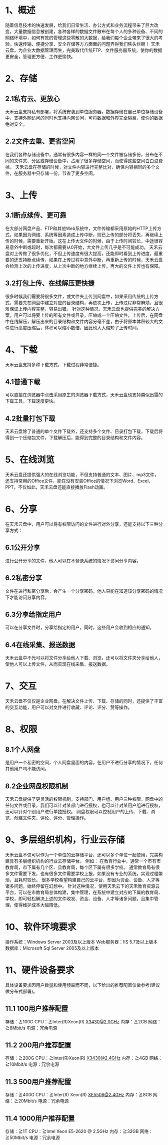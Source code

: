 # 1、概述
 随着信息技术的快速发展，给我们日常生活、办公方式和业务流程带来了巨大改变，大量数据信息被创建，各种各样的数据文件散布在每个人的多种设备、不同的网络环境中，如何有效的管理这些零散的大数据，给我们每个企业带来了很大的考验。快速传输、便捷分享、安全存储等方方面面的问题弄得我们焦头烂额！
天禾云盘，为企业大数据管理而生，完美取代传统FTP、文件服务器系统，使你的数据更安全，管理更方便、工作更愉快。

# 2、存储
## 2.1私有云、更放心
天禾云盘支持私有部署，将系统安装到单位服务器，数据存储在自己单位存储设备中，支持外网访问的同时也支持内网访问，可将数据和外界完全隔离，使你的数据绝对安全。

## 2.2文件去重、更省空间
在我们各种存储设备中，通常有很多内容一样的同一个文件被存储多份，分布在不同的文件夹、分区或存储设备中，占用了很多存储空间，而使得这些空间白白浪费掉。
天禾云盘在存储的时候，对文件内容进行完整比对，确保内容相同的多个文件，在服务器中只存储一份，节省了更多空间。

# 3、上传
## 3.1断点续传、更可靠
在大部分网盘产品、FTP和其他Web系统中，文件传输都采用原始的HTTP上传方式，如果因为网络、系统等因素造成上传中断，则已上传的部分将丢失，再继续上传的时候，需要重新开始。这在上传大文件的时候，由于上传时间较长，中途很容易意外中断或超时，每次都需要从0开始，大文件上传几乎是不可能成功。
天禾云盘对上传做了很多优化，不但上传速度有很大提高，还能即时看到上传进度，最重要的还支持断点续传，如果在上传过程中意外中断，再重新上传的时候，天禾云盘会检测上次的上传进度，从上次中断的地方继续上传，再大的文件上传也有保障。





## 3.2打包上传、在线解压更快捷
很多时候我们需要将很多文件，或文件夹上传到网盘中，如果采用传统的上传方式，需要先在网盘中建立对应的目录结构，再依次上传，上传过程非常麻烦，且很难保证上传内容完整，容易出错。
针对这种情况，天禾云盘也提供完美的解决方案，用户可以将要上传的所有文件或目录，压缩成一个压缩文件，上传后，在网盘中在线解压，解压出来的目录结构和文件内容分毫不差，由于将原本体积较大的文件进行高度压缩后，体积可以缩小数倍，因此也大大缩短了上传时间。


# 4、下载
天禾云盘支持多种下载方式，下载过程非常便捷。
## 4.1普通下载
可以直接在浏览器中点击采用原生的浏览器下载方式，天禾云盘也支持类似迅雷的下载工具，下载速度更快。
## 4.2批量打包下载
天禾云盘除了普通的单个文件下载外，还支持多个文件、目录打包下载，下载后将得到一个压缩包文件，下载解压后，能得到完整的目录结构和文件内容。


# 5、在线浏览
天禾云盘还提供强大的在线浏览功能，不但支持普通的文本、图片、mp3文件，还支持常用的Office文件，能在没有安装Office的情况下浏览Word、Excel、PPT，不仅如此，天禾云盘还能直接播放Flash动画。


# 6、分享
在天禾云盘中，用户可以将有权限访问的文件进行对外分享，还能支持以下三种分享方式：
## 6.1公开分享
进行公开分享的文件，他人可以在不登录系统的情况下访问分享内容。
## 6.2私密分享
文件在进行私密分享后，会产生一个分享密码，他人只能在知道该分享密码的情况下才能访问分享内容。
## 6.3分享给指定用户
可以在分享文件时，分享给指定的用户，同时，这些用户会收到相应的通知。
## 6.4在线采集、报送数据
天禾云盘中不光可以将文件分享给他人下载、浏览，还可以将文件夹分享给他人，使他人可以上传文件，从而实现在线采集、报送数据。
# 7、交互
天禾云盘不仅仅是企业网盘，在解决文件上传、下载、存储的同时，还提供了丰富的交互功能，用户可以对文件进行收藏、评论、评分、赞等操作。

# 8、权限
## 8.1个人网盘
是用户一个私密的空间，个人网盘里面的内容，在用户不进行分享的情况下，任何其他用户均不能访问。
## 8.2企业网盘权限机制
天禾云盘提供了更灵活的权限机制，支持部门、用户组、用户三种权限，网盘中的任何文件或目录，我们可以针对某部门进行授权，也可以针对某用户组进行授权，还可以针对个别用户进行单独授权。
网盘权限可以控制用户的上传、下载、浏览、创建文件夹、评论、评分、管理操作。


# 9、多层组织机构，行业云存储
天禾云盘不仅可以作为一个单位的云存储平台，还可以多个单位一起使用，完美构建具有多层组织机构的行业云存储平台。
例如：
在教育行业中，通常一个市有市教育局，市下属有几个区、县教育局，每个区下属有很多学校。
通常教育局有很多文件需要下发，也有很多文件需要学校上报，如果没有专业的系统，实现过程繁琐，且耗时较长。
很多学校希望构建自己的云平台，却因为资金、设备、人才等诸多问题，始终停留在幻想中。
针对这种情况，使用天禾云下的天禾教育资源云平台，可以在市教育局总体构建，集中管理，在系统中建立对应的下属的教育局、学校，即可轻松解决上述的文件收发、资金、设备、人才等诸多问题，且集中管理，使得维护成本大幅降低。
# 10、软件环境要求
操作系统：Windows Server 2003及以上版本
Web服务器：IIS 5.7及以上版本
数据库：Microsoft Sql Server 2005及以上版本

# 11、硬件设备要求
具体设备要求因用户数量和使用频率而不同，以下给出的推荐配置仅做参考(建议做分布式部署)。
## 11.1  100用户推荐配置
存储：≧100G
CPU：≧Inter(R)Xeon(R) X3430@2.0GHz
内存：≧2GB
网络：≧6Mbit/s
电源：冗余电源

## 11.2  200用户推荐配置
存储：≧200G
CPU：≧Inter(R)Xeon(R) X3430@2.4GHz
内存：≧4GB
网络：≧10Mbit/s
电源：冗余电源

## 11.3  500用户推荐配置
存储：≧400G
CPU：≧Inter(R) Xeon(R) XE5506@2.4GHz
内存：≧8GB
网络：≧20Mbit/s
电源：冗余电源

## 11.4  1000用户推荐配置
存储：≧1T
    	CPU：≧Intel Xeon E5-2620 @ 2.5GHz 
内存：≧32GB
网络：≧50Mbit/s
电源：冗余电源
